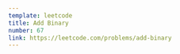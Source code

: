```yaml
---
template: leetcode
title: Add Binary
number: 67
link: https://leetcode.com/problems/add-binary
---
```

